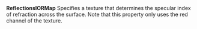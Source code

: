 <tr>
<td><strong>ReflectionsIORMap</strong></td>
<td>Specifies a texture that determines the specular index of refraction across the surface. Note that this property only uses the red channel of the texture.</td>
</tr>
